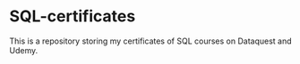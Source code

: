# SQL-certificates

This is a repository storing my certificates of SQL courses on Dataquest and Udemy.

